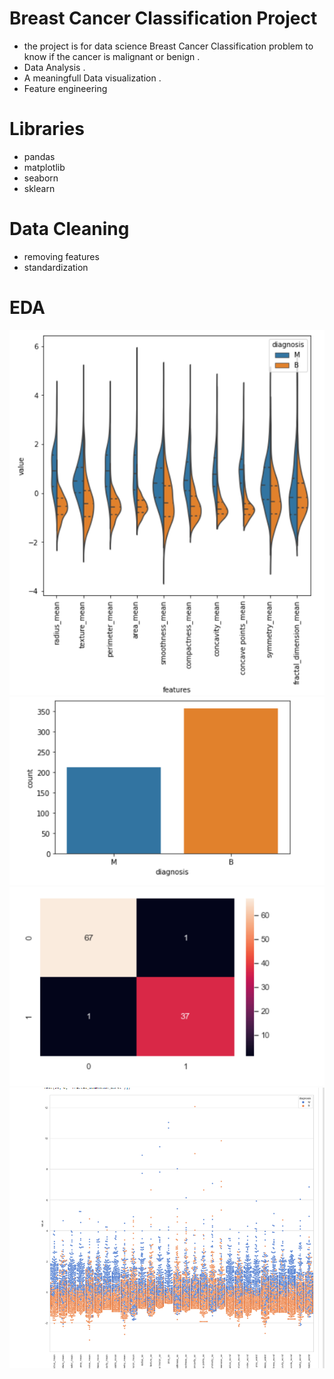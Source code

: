 # Breast Cancer Classification Project
* the project is for data science Breast Cancer Classification problem to know if the cancer is malignant or benign .
* Data Analysis .
* A meaningfull Data visualization .
* Feature engineering 

# Libraries
* pandas  
* matplotlib 
* seaborn 
* sklearn

# Data Cleaning
* removing features 
* standardization 

# EDA
![](https://github.com/AhmedKKhalid/Breast-Cancer-/blob/main/Screen_shot/Capture.PNG)![](https://github.com/AhmedKKhalid/Breast-Cancer-/blob/main/Screen_shot/3.PNG)
![](https://github.com/AhmedKKhalid/Breast-Cancer-/blob/main/Screen_shot/5.PNG)![](https://github.com/AhmedKKhalid/Breast-Cancer-/blob/main/Screen_shot/4.PNG)



